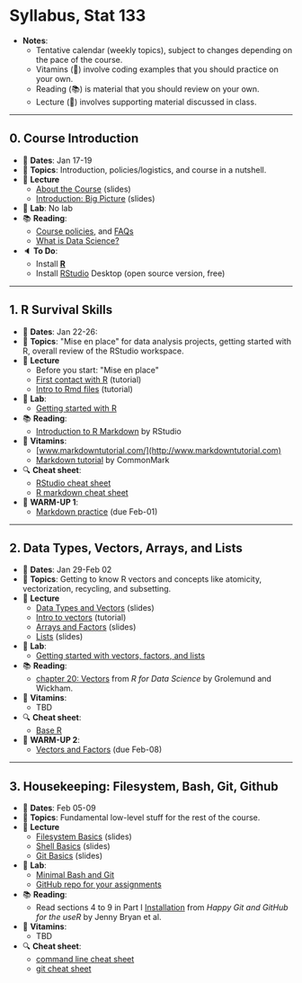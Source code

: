 # Syllabus, Stat 133

- __Notes__:
    + Tentative calendar (weekly topics), subject to changes depending on 
    the pace of the course.
    + Vitamins (:pill:) involve coding examples that you should practice on your own.
    + Reading (:books:) is material that you should review on your own.
    + Lecture (:book:) involves supporting material discussed in class.


-----


## 0. Course Introduction

- :calendar: __Dates__: Jan 17-19
- :pushpin: __Topics__: Introduction, policies/logistics, and course in a nutshell.
- :book: __Lecture__
    + [About the Course](../slides/00-about-course.pdf) (slides)
    + [Introduction: Big Picture](../slides/01-big-picture.pdf) (slides)
- :microscope: __Lab__: No lab
- :books: __Reading__:
    + [Course policies](policies.md), and [FAQs](faqs.md)
    + [What is Data Science?](../papers/what-is-data-science.pdf)
- :speaker: __To Do__: 
    + Install [__R__](https://cran.cnr.berkeley.edu/) 
    + Install [RStudio](https://www.rstudio.com/products/rstudio/download/#download) Desktop (open source version, free)


-----


## 1. R Survival Skills

- :calendar: __Dates__: Jan 22-26:
- :pushpin: __Topics__: "Mise en place" for data analysis projects, getting started with R, overall review of the RStudio workspace.
- :book: __Lecture__
    + Before you start: "Mise en place"
    + [First contact with R](../tutorials/01-intro-to-R.md) (tutorial)
    + [Intro to Rmd files](../tutorials/02-intro-to-Rmd-files.md) (tutorial)
- :microscope: __Lab__:
    + [Getting started with R](../labs/lab01-R-basics.md)
- :books: __Reading__:
    + [Introduction to R Markdown](http://rmarkdown.rstudio.com/lesson-1.html) by RStudio
- :pill: __Vitamins__:
    + [www.markdowntutorial.com/](http://www.markdowntutorial.com)
    + [Markdown tutorial](http://commonmark.org/help/tutorial) by CommonMark
- :mag: __Cheat sheet__: 
    + [RStudio cheat sheet](../cheatsheets/rstudio-IDE-cheatsheet.pdf)
    + [R markdown cheat sheet](../cheatsheets/rmarkdown-cheatsheet-2.0.pdf)
- :large_blue_circle: __WARM-UP 1__:
    + [Markdown practice](../hws/up01-markdown.md) (due Feb-01)


-----


## 2. Data Types, Vectors, Arrays, and Lists

- :calendar: __Dates__: Jan 29-Feb 02
- :pushpin: __Topics__: Getting to know R vectors and concepts like atomicity, vectorization, recycling, and subsetting.
- :book: __Lecture__
    + [Data Types and Vectors](https://docs.google.com/presentation/d/e/2PACX-1vTyI7ymGK8e8G-lXUkYHx7vSfN1bQN39k6MoQwOx0npaoVYyLUixFuQNmt32sr-G2sjtgtnr3mGcOYp/pub?start=false&loop=false&delayms=3000) (slides)
    + [Intro to vectors](../tutorials/03-intro-to-vectors.md) (tutorial)
    + [Arrays and Factors](../slides/04-arrays-factors.pdf) (slides)
    + [Lists](../slides/05-lists.pdf) (slides)
- :microscope: __Lab__:
    + [Getting started with vectors, factors, and lists](../labs/lab02-vector-basics.md)
- :books: __Reading__:
    + [chapter 20: Vectors](http://r4ds.had.co.nz/vectors.html) from _R for Data Science_ by Grolemund and Wickham.
- :pill: __Vitamins__:
    + TBD
- :mag: __Cheat sheet__: 
    + [Base R](../cheatsheets/base-r-cheatsheet.pdf)
- :large_blue_circle: __WARM-UP 2__:
    + [Vectors and Factors](../hws/up02-vector-basics.md) (due Feb-08)


-----


## 3. Housekeeping: Filesystem, Bash, Git, Github

- :calendar: __Dates__: Feb 05-09
- :pushpin: __Topics__: Fundamental low-level stuff for the rest of the course.
- :book: __Lecture__
    + [Filesystem Basics](../slides/06-filesystem-basics.pdf) (slides)
    + [Shell Basics](../slides/07-shell-basics.pdf) (slides)
    + [Git Basics](../slides/08-git-basics.pdf) (slides)
- :microscope: __Lab__:
    + [Minimal Bash and Git](../labs/lab03-minimal-bash-git.md)
    + [GitHub repo for your assignments](../labs/lab03-hws-repository.md)
- :books: __Reading__:
    + Read sections 4 to 9 in Part I [Installation](http://happygitwithr.com/installation-pain.html) from _Happy Git and GitHub for the useR_ by Jenny Bryan et al.
- :pill: __Vitamins__:
    + TBD
- :mag: __Cheat sheet__:
    + [command line cheat sheet](../cheatsheets/command-line-cheatsheet.pdf)
    + [git cheat sheet](../cheatsheets/git-cheatsheet.pdf)

